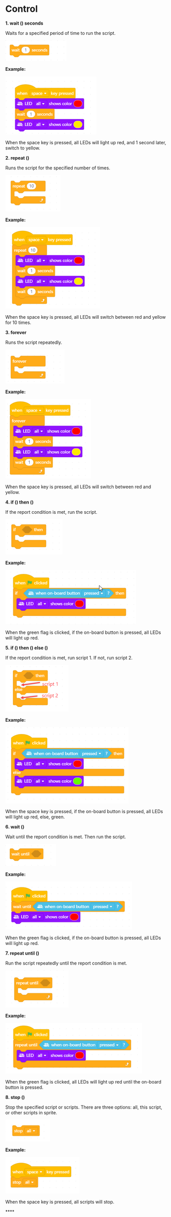 # Control

**1. wait \(\) seconds**

Waits for a specified period of time to run the script.

![](../../../../.gitbook/assets/0%20%282%29.png)

**Example:**

![](../../../../.gitbook/assets/1%20%288%29.png)

When the space key is pressed, all LEDs will light up red, and 1 second later, switch to yellow.

**2. repeat \(\)**

Runs the script for the specified number of times.

![](../../../../.gitbook/assets/2%20%2810%29.png)

**Example:**

![](../../../../.gitbook/assets/3%20%284%29.png)

When the space key is pressed, all LEDs will switch between red and yellow for 10 times.

**3. forever**

Runs the script repeatedly.

![](../../../../.gitbook/assets/4%20%2811%29.png)

**Example:**

![](../../../../.gitbook/assets/5%20%286%29.png)

When the space key is pressed, all LEDs will switch between red and yellow.

**4. if \(\) then \(\)**

If the report condition is met, run the script.

![](../../../../.gitbook/assets/6%20%284%29.png)

**Example:**

![](../../../../.gitbook/assets/7%20%289%29.png)

When the green flag is clicked, if the on-board button is pressed, all LEDs will light up red.

**5. if \(\) then \(\) else \(\)**

If the report condition is met, run script 1. If not, run script 2.

![](../../../../.gitbook/assets/8%20%283%29.png)

**Example:**

![](../../../../.gitbook/assets/9%20%288%29.png)

When the space key is pressed, if the on-board button is pressed, all LEDs will light up red, else, green.

**6. wait \(\)**

Wait until the report condition is met. Then run the script.

![](../../../../.gitbook/assets/10%20%282%29.png)

**Example:**

![](../../../../.gitbook/assets/11%20%281%29.png)

When the green flag is clicked, if the on-board button is pressed, all LEDs will light up red.

**7. repeat until \(\)**

Run the script repeatedly until the report condition is met.

![](../../../../.gitbook/assets/12%20%286%29.png)

**Example:**

![](../../../../.gitbook/assets/13%20%283%29.png)

When the green flag is clicked, all LEDs will light up red until the on-board button is pressed.

**8. stop \(\)**

Stop the specified script or scripts. There are three options: all, this script, or other scripts in sprite.

![](../../../../.gitbook/assets/14%20%283%29.png)

**Example:**

![](../../../../.gitbook/assets/15%20%282%29.png)

When the space key is pressed, all scripts will stop.

\*\*\*\*

